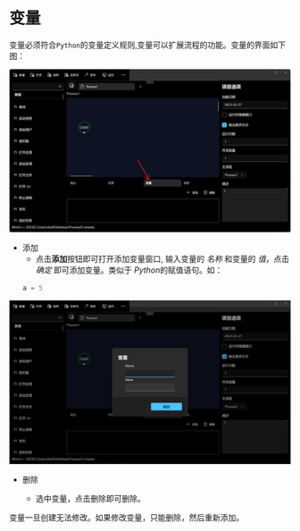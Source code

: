 # 变量

变量必须符合`Python`的变量定义规则,变量可以扩展流程的功能。变量的界面如下图：

![image](./images/04.png ':size=90%')


* 添加
    * 点击**添加**按钮即可打开添加变量窗口, 输入变量的 *名称* 和变量的 *值*，点击*确定* 即可添加变量。类似于 *Python*的赋值语句。如：
    ```python
    a = 5
    ```
    
![image](./images/05.png ':size=90%')

* 删除
  
    * 选中变量，点击删除即可删除。

变量一旦创建无法修改。如果修改变量，只能删除，然后重新添加。

